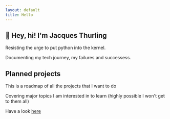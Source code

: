 ```yaml
---
layout: default
title: Hello
---
```



## 🐢 Hey, hi! I'm Jacques Thurling 

Resisting the urge to put python into the kernel.

Documenting my tech journey, my failures and successess.

## Planned projects

This is a roadmap of all the projects that I want to do

Covering major topics I am interested in to learn (highly possible I won't get to them all)

Have a look [here](https://jacquesthurling.com/roadmap)

